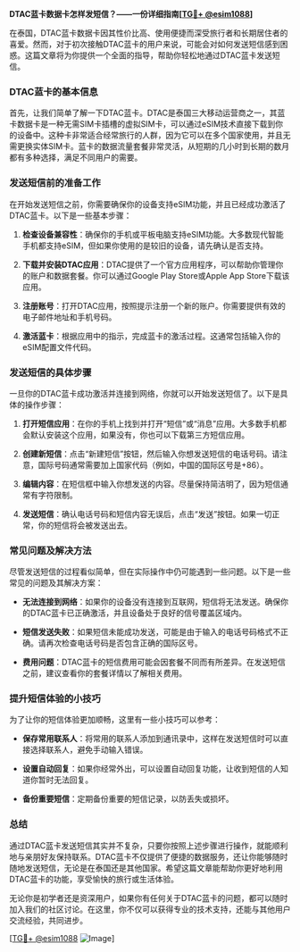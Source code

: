 **DTAC蓝卡数据卡怎样发短信？——一份详细指南[[TG💪+ @esim1088](https://t.me/s/esim1088)]**

在泰国，DTAC蓝卡数据卡因其性价比高、使用便捷而深受旅行者和长期居住者的喜爱。然而，对于初次接触DTAC蓝卡的用户来说，可能会对如何发送短信感到困惑。这篇文章将为你提供一个全面的指导，帮助你轻松地通过DTAC蓝卡发送短信。

### DTAC蓝卡的基本信息

首先，让我们简单了解一下DTAC蓝卡。DTAC是泰国三大移动运营商之一，其蓝卡数据卡是一种无需SIM卡插槽的虚拟SIM卡，可以通过eSIM技术直接下载到你的设备中。这种卡非常适合经常旅行的人群，因为它可以在多个国家使用，并且无需更换实体SIM卡。蓝卡的数据流量套餐非常灵活，从短期的几小时到长期的数月都有多种选择，满足不同用户的需要。

### 发送短信前的准备工作

在开始发送短信之前，你需要确保你的设备支持eSIM功能，并且已经成功激活了DTAC蓝卡。以下是一些基本步骤：

1. **检查设备兼容性**：确保你的手机或平板电脑支持eSIM功能。大多数现代智能手机都支持eSIM，但如果你使用的是较旧的设备，请先确认是否支持。
   
2. **下载并安装DTAC应用**：DTAC提供了一个官方应用程序，可以帮助你管理你的账户和数据套餐。你可以通过Google Play Store或Apple App Store下载该应用。

3. **注册账号**：打开DTAC应用，按照提示注册一个新的账户。你需要提供有效的电子邮件地址和手机号码。

4. **激活蓝卡**：根据应用中的指示，完成蓝卡的激活过程。这通常包括输入你的eSIM配置文件代码。

### 发送短信的具体步骤

一旦你的DTAC蓝卡成功激活并连接到网络，你就可以开始发送短信了。以下是具体的操作步骤：

1. **打开短信应用**：在你的手机上找到并打开“短信”或“消息”应用。大多数手机都会默认安装这个应用，如果没有，你也可以下载第三方短信应用。

2. **创建新短信**：点击“新建短信”按钮，然后输入你想发送短信的电话号码。请注意，国际号码通常需要加上国家代码（例如，中国的国际区号是+86）。

3. **编辑内容**：在短信框中输入你想发送的内容。尽量保持简洁明了，因为短信通常有字符限制。

4. **发送短信**：确认电话号码和短信内容无误后，点击“发送”按钮。如果一切正常，你的短信将会被发送出去。

### 常见问题及解决方法

尽管发送短信的过程看似简单，但在实际操作中仍可能遇到一些问题。以下是一些常见的问题及其解决方案：

- **无法连接到网络**：如果你的设备没有连接到互联网，短信将无法发送。确保你的DTAC蓝卡已正确激活，并且设备处于良好的信号覆盖区域内。

- **短信发送失败**：如果短信未能成功发送，可能是由于输入的电话号码格式不正确。请再次检查电话号码是否包含正确的国际区号。

- **费用问题**：DTAC蓝卡的短信费用可能会因套餐不同而有所差异。在发送短信之前，建议查看你的套餐详情以了解相关费用。

### 提升短信体验的小技巧

为了让你的短信体验更加顺畅，这里有一些小技巧可以参考：

- **保存常用联系人**：将常用的联系人添加到通讯录中，这样在发送短信时可以直接选择联系人，避免手动输入错误。

- **设置自动回复**：如果你经常外出，可以设置自动回复功能，让收到短信的人知道你暂时无法回复。

- **备份重要短信**：定期备份重要的短信记录，以防丢失或损坏。

### 总结

通过DTAC蓝卡发送短信其实并不复杂，只要你按照上述步骤进行操作，就能顺利地与亲朋好友保持联系。DTAC蓝卡不仅提供了便捷的数据服务，还让你能够随时随地发送短信，无论是在泰国还是其他国家。希望这篇文章能帮助你更好地利用DTAC蓝卡的功能，享受愉快的旅行或生活体验。

无论你是初学者还是资深用户，如果你有任何关于DTAC蓝卡的问题，都可以随时加入我们的社区讨论。在这里，你不仅可以获得专业的技术支持，还能与其他用户交流经验，共同进步。

[[TG💪+ @esim1088](https://t.me/s/esim1088) ![Image](https://i.postimg.cc/4NQfJmqS/Snipaste-2025-05-13-00-14-12.png)]